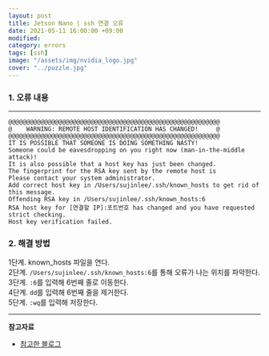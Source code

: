 ```yaml
---
layout: post
title: Jetson Nano | ssh 연결 오류
date: 2021-05-11 16:00:00 +09:00
modified: 
category: errors
tags: [ssh]
image: "/assets/img/nvidia_logo.jpg"
cover: "../puzzle.jpg"
---
```


### 1. 오류 내용
---
```
@@@@@@@@@@@@@@@@@@@@@@@@@@@@@@@@@@@@@@@@@@@@@@@@@@@@@@@@@@@
@    WARNING: REMOTE HOST IDENTIFICATION HAS CHANGED!     @
@@@@@@@@@@@@@@@@@@@@@@@@@@@@@@@@@@@@@@@@@@@@@@@@@@@@@@@@@@@
IT IS POSSIBLE THAT SOMEONE IS DOING SOMETHING NASTY!
Someone could be eavesdropping on you right now (man-in-the-middle attack)!
It is also possible that a host key has just been changed.
The fingerprint for the RSA key sent by the remote host is
Please contact your system administrator.
Add correct host key in /Users/sujinlee/.ssh/known_hosts to get rid of this message.
Offending RSA key in /Users/sujinlee/.ssh/known_hosts:6
RSA host key for [연결할 IP]:포트번호 has changed and you have requested strict checking.
Host key verification failed.
```

### 2. 해결 방법

1단계. known_hosts 파일을 연다. <br>
2단계. `/Users/sujinlee/.ssh/known_hosts:6`를 통해 오류가 나는 위치를 파악한다.<br>
3단계. `:6`를 입력해 6번째 줄로 이동한다. <br>
4단계. `dd`를 입력해 6번째 줄을 제거한다. <br>
5단계. `:wq`를 입력해 저장한다. <br>

------
**참고자료**<br>
- [참고한 블로그](http://www.coolio.so/ssh-%EB%A1%9C%EA%B7%B8%EC%9D%B8-%EC%A0%91%EC%86%8D%EC%8B%9C-known_hosts-%EC%B6%A9%EB%8F%8C-%EC%97%90%EB%9F%AC-%EB%B0%9C%EC%83%9D%EC%8B%9C/)